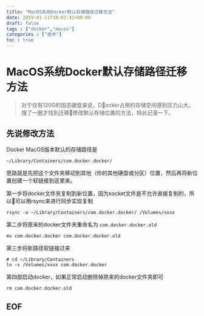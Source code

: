 ```yaml
---
title: "MacOS系统Docker默认存储路径迁移方法"
date: 2019-01-11T18:02:42+08:00
draft: false
tags : ["docker","macos"]
categories : ["技术"]
toc : true
---
```


MacOS系统Docker默认存储路径迁移方法
===
> 对于仅有120G的固态硬盘来说，Docker占用的存储空间感到压力山大。搜了一圈才找到迁移修改默认存储位置的方法，特此记录一下。


## 先说修改方法
Docker MacOS版本默认的存储路径是
```
~/Library/Containers/com.docker.docker/
```
思路就是先把这个文件夹移动到其他（你的其他硬盘或分区）位置，然后再将新位置创建一个软链接到这里来。
 
第一步将docker文件夹复制到新位置，因为socket文件是不允许直接复制的，所以可以用rsync来进行同步实现复制
```
rsync -a ~/Library/Containers/com.docker.docker/ /Volumes/xxxx 
```

第二步将原来的docker文件夹重命名为 `com.docker.docker.old`
```
mv com.docker.docker com.docker.docker.old
```

第三步将新路径软链接过来
```
# cd ~/Library/Containers
ln -s /Volumes/xxxx com.docker.docker
```

第四部启动docker，如果正常启动删除掉原来的docker文件夹即可
```
rm com.docker.docker.old
```

## EOF